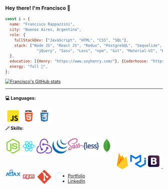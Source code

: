 ### Hey there! I'm Francisco 👋

```js
const i = {
  name: "Francisco Rappazzini",
  city: "Buenos Aires, Argentina",
  role: {
    fullStackDev: ["JavaScript", "HTML", "CSS", "SQL"],
    stack: ["Node JS", "React JS", "Redux", "PostgreSQL", "Sequelize", "MongoDB", "Firebase", 
              "jQuery", "Sass", "Less", "npm", "Git", "Material-UI", "Bootstrap", "AJAX", "& more"],
  },
  education: [{Henry: "https://www.soyhenry.com/"}, {Coderhouse: "https://www.coderhouse.com/"}],
  energy: "full 💯",
};
```

[![Francisco's GitHub stats](https://github-readme-stats.vercel.app/api?username=franRappazzini)](https://github.com/anuraghazra/github-readme-stats)


-----------------------------------------------


<h4>💻 Languages:</h4>
<a href="https://www.w3schools.com/js/default.asp" target="_blank" rel="noopener noreferrer">
  <img src="logos/javascript.svg" alt="img-javascript" width="50" title="JavaScript" align="left" />
</a>
<a href="https://www.w3schools.com/html/default.asp" target="_blank" rel="noopener noreferrer">
  <img src="logos/html.svg" alt="img-html" width="50" title="HTML" align="left" />
</a>
<a href="https://www.w3schools.com/css/default.asp" target="_blank" rel="noopener noreferrer">
  <img src="logos/css.svg" alt="img-css" width="50" title="CSS" align="left" />
</a>
<br/><br/>

<h4>🪄 Skills:</h4>

<a href="https://nodejs.org/en/" target="_blank" rel="noopener noreferrer">
  <img src="logos/nodejs.png" alt="img-node" width="50" title="Node JS" align="left" />
</a>
<a href="https://reactjs.org/" target="_blank" rel="noopener noreferrer">
  <img src="logos/react.svg" alt="img-react" width="50" title="React" align="left" />
 </a>
    <!-- <a href="https://reactnative.dev/">
      <img src="logos/react-native-logo.png" alt="img-react-native" width="50" title="React Native" align="left" />
    </a> -->
<a href="https://redux.js.org/" target="_blank" rel="noopener noreferrer">
  <img src="logos/redux.svg" alt="img-redux" width="50" title="Redux" align="left" />
</a>
<a href="https://jquery.com/" target="_blank" rel="noopener noreferrer">
  <img src="logos/jquery.svg" alt="img-jquery" width="50" title="jQuery" align="left" />
</a>
<a href="https://sass-lang.com/" target="_blank" rel="noopener noreferrer">
  <img src="logos/sass.svg" alt="img-sass" width="50" title="Sass" align="left" />
</a>
<a href="https://lesscss.org/" target="_blank" rel="noopener noreferrer">
  <img src="logos/less.png" alt="img-less" width="50" title="Less" align="left" />
</a>
<a href="https://www.mongodb.com/" target="_blank" rel="noopener noreferrer">
  <img src="logos/mongodb.png" alt="img-mongodb" width="50" title="MongoDB" align="left" />
</a>

<br/><br/>

<a href="https://firebase.google.com/" target="_blank" rel="noopener noreferrer">
  <img src="logos/firebase.png" alt="img-firebase" width="50" title="Firebase" align="left" />
</a>
<a href="https://mui.com/" target="_blank" rel="noopener noreferrer">
  <img src="logos/mui.png" alt="img-mui" width="50" title="Material UI" align="left" />
</a>
<a href="https://getbootstrap.com/" target="_blank" rel="noopener noreferrer">
  <img src="logos/boostrap.svg" alt="img-bootstrap" width="50" title="Bootstrap" align="left" />
</a>
<a href="https://www.w3schools.com/xml/ajax_intro.asp" target="_blank" rel="noopener noreferrer">
  <img src="logos/ajax.svg" alt="img-ajax" width="50" title="AJAX" align="left" />
</a>
<a href="https://www.npmjs.com/" target="_blank" rel="noopener noreferrer">
  <img src="logos/npm.svg" alt="img-npm" width="50" title="npm" align="left" />
</a>
<a href="https://git-scm.com/" target="_blank" rel="noopener noreferrer">
  <img src="logos/git.svg" alt="img-git" width="50" title="Git" align="left" />
</a>
<a href="https://github.com/">
  <img src="logos/github.svg" alt="img-github" width="50" title="GitHub" align="left" />
</a>


<br/><br/>


-----------------------------------------------

- [Portfolio](https://rappazzini-portfolio.vercel.app/)
- [LinkedIn](https://www.linkedin.com/in/francisco-rappazzini/) 

<!--
**franRappazzini/franRappazzini** is a ✨ _special_ ✨ repository because its `README.md` (this file) appears on your GitHub profile.

Here are some ideas to get you started:

- 🔭 I’m currently working on ...
- 🌱 I’m currently learning ...
- 👯 I’m looking to collaborate on ...
- 🤔 I’m looking for help with ...
- 💬 Ask me about ...
- 📫 How to reach me: ...
- 😄 Pronouns: ...
- ⚡ Fun fact: ...
-->
